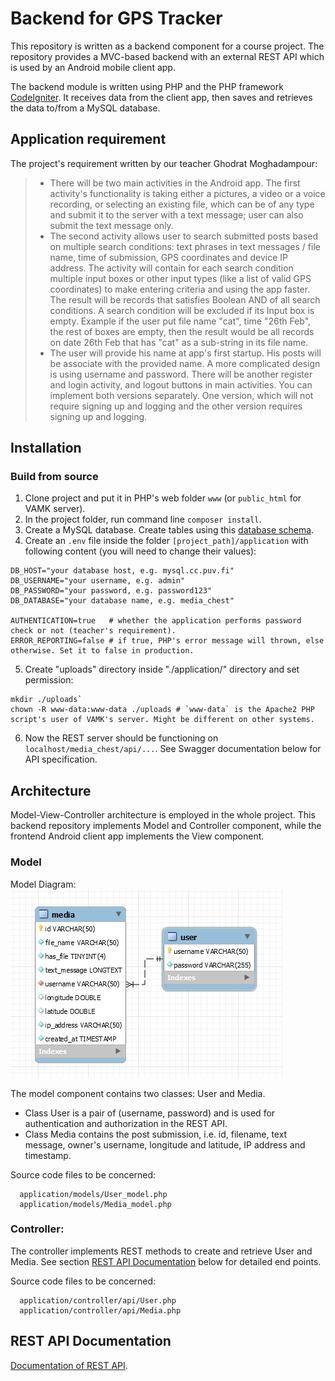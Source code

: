 # Backend for GPS Tracker


This repository is written as a backend component for a course project. The repository provides a MVC-based backend with an external REST API which is used by an Android mobile client app.  
  
The backend module is written using PHP and the PHP framework [CodeIgniter](https://codeigniter.com/). It receives data from the client
app, then saves and retrieves the data to/from a MySQL database.

## Application requirement  
The project's requirement written by our teacher Ghodrat Moghadampour:
> - There will be two main activities in the Android app. The first activity's functionality is taking either a
pictures, a video or a voice recording, or selecting an existing file, which can be of any type and submit it to
the server with a text message; user can also submit the text message only.
> - The second activity allows user to search submitted posts based on multiple search conditions: text
phrases in text messages / file name, time of submission, GPS coordinates and device IP address. The
activity will contain for each search condition multiple input boxes or other input types (like a list of valid
GPS coordinates) to make entering criteria and using the app faster. The result will be records that satisfies
Boolean AND of all search conditions. A search condition will be excluded if its Input box is empty. Example
if the user put file name "cat", time "26th Feb", the rest of boxes are empty, then the result would be all
records on date 26th Feb that has "cat" as a sub-string in its file name.
> - The user will provide his name at app's first startup. His posts will be associate with the provided name. A
more complicated design is using username and password. There will be another register and login activity,
and logout buttons in main activities. You can implement both versions separately. One version, which will
not require signing up and logging and the other version requires signing up and logging.

## Installation  
### Build from source
1. Clone project and put it in PHP's web folder `www` (or `public_html` for VAMK server).
2. In the project folder, run command line `composer install`.
3. Create a MySQL database. Create tables using this [database schema](https://github.com/pqhuy98/media_chest/blob/master/database-schema.sql).
4. Create an `.env` file inside the folder `[project_path]/application` with following content (you will need to change their values):
```
DB_HOST="your database host, e.g. mysql.cc.puv.fi"
DB_USERNAME="your username, e.g. admin"
DB_PASSWORD="your password, e.g. password123"
DB_DATABASE="your database name, e.g. media_chest"

AUTHENTICATION=true   # whether the application performs password check or not (teacher's requirement).
ERROR_REPORTING=false # if true, PHP's error message will thrown, else otherwise. Set it to false in production.
```
5. Create "uploads" directory inside "./application/" directory and set permission:
```
mkdir ./uploads`
chown -R www-data:www-data ./uploads # `www-data` is the Apache2 PHP script's user of VAMK's server. Might be different on other systems.
```
6. Now the REST server should be functioning on `localhost/media_chest/api/...`. See Swagger documentation below for API specification.

## Architecture
Model-View-Controller architecture is employed in the whole project. This backend repository implements Model and Controller component, while the frontend Android client app implements the View component.

### Model
Model Diagram:  
![Model Diagram](https://raw.githubusercontent.com/pqhuy98/media_chest/master/model-diagram.png)

The model component contains two classes: User and Media.  
- Class User is a pair of (username, password) and is used for authentication and authorization in the REST API.  
- Class Media contains the post submission, i.e. id, filename, text message, owner's username, longitude and latitude, IP address and timestamp.

Source code files to be concerned:
```
  application/models/User_model.php
  application/models/Media_model.php
```

### Controller:
The controller implements REST methods to create and retrieve User and Media. See section [REST API Documentation](https://github.com/pqhuy98/media_chest#rest-api-documentation) below for detailed end points.

Source code files to be concerned:
```
  application/controller/api/User.php
  application/controller/api/Media.php
```

## REST API Documentation
[Documentation of REST API](https://app.swaggerhub.com/apis-docs/pqhuy98/Media-Chest/1.0.0#/Media).

